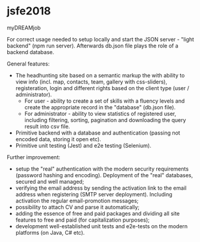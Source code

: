 # jsfe2018

myDREAMjob

For correct usage needed to setup locally and start the JSON server - "light backend" (npm run server). Afterwards db.json file plays the role of a backend database.

General features:
- The headhunting site based on a semantic markup the with ability to view info (incl. map, contacts, team, gallery with css-sliders), registeration, login and different rights based on the client type (user / administrator).
    - For user - ability to create a set of skills with a fluency levels and create the appropriate record in the "database" (db.json file).
    - For administrator - ability to view statistics  of registered user, including filtering, sorting, pagination and downloading the query result into csv file.
- Primitive backend with a database and authentication (passing not encoded data, storing it open etc).
- Primitive unit testing (Jest) and e2e testing (Selenium).

Further improvement:
- setup the "real" authentication with the modern security requirements (password hashing and encoding). Deployment of the "real" databases, secured and well managed;
- verifying the email address by sending the activation link to the email address when registering (SMTP server deployment). Including activation the regular email-promotion messages;
- possibility to attach CV and parse it automatically;
- adding the essence of free and paid packages and dividing all site features to free and paid (for capitalization purposes);
- development well-established unit tests and e2e-tests on the modern platforms (on Java, C# etc).
